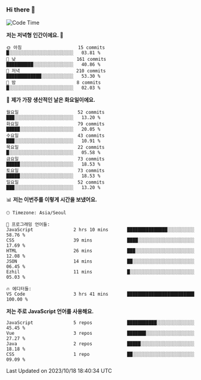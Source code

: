 ### Hi there 👋

<!--
**hi-aa/hi-aa** is a ✨ _special_ ✨ repository because its `README.md` (this file) appears on your GitHub profile.

Here are some ideas to get you started:

- 🔭 I’m currently working on ...
- 🌱 I’m currently learning ...
- 👯 I’m looking to collaborate on ...
- 🤔 I’m looking for help with ...
- 💬 Ask me about ...
- 📫 How to reach me: ...
- 😄 Pronouns: ...
- ⚡ Fun fact: ...
-->

<!--START_SECTION:waka-->
![Code Time](http://img.shields.io/badge/Code%20Time-22%20hrs%2027%20mins-blue)

**저는 저녁형 인간이에요. 🦉** 

```text
🌞 아침                     15 commits          █░░░░░░░░░░░░░░░░░░░░░░░░   03.81 % 
🌆 낮　                     161 commits         ██████████░░░░░░░░░░░░░░░   40.86 % 
🌃 저녁                     210 commits         █████████████░░░░░░░░░░░░   53.30 % 
🌙 밤　                     8 commits           █░░░░░░░░░░░░░░░░░░░░░░░░   02.03 % 
```
📅 **제가 가장 생산적인 날은 화요일이에요.** 

```text
월요일                      52 commits          ███░░░░░░░░░░░░░░░░░░░░░░   13.20 % 
화요일                      79 commits          █████░░░░░░░░░░░░░░░░░░░░   20.05 % 
수요일                      43 commits          ███░░░░░░░░░░░░░░░░░░░░░░   10.91 % 
목요일                      22 commits          █░░░░░░░░░░░░░░░░░░░░░░░░   05.58 % 
금요일                      73 commits          █████░░░░░░░░░░░░░░░░░░░░   18.53 % 
토요일                      73 commits          █████░░░░░░░░░░░░░░░░░░░░   18.53 % 
일요일                      52 commits          ███░░░░░░░░░░░░░░░░░░░░░░   13.20 % 
```


📊 **저는 이번주를 이렇게 시간을 보냈어요.** 

```text
🕑︎ Timezone: Asia/Seoul

💬 프로그래밍 언어들: 
JavaScript               2 hrs 10 mins       ███████████████░░░░░░░░░░   58.76 % 
CSS                      39 mins             ████░░░░░░░░░░░░░░░░░░░░░   17.69 % 
HTML                     26 mins             ███░░░░░░░░░░░░░░░░░░░░░░   12.08 % 
JSON                     14 mins             ██░░░░░░░░░░░░░░░░░░░░░░░   06.45 % 
Ezhil                    11 mins             █░░░░░░░░░░░░░░░░░░░░░░░░   05.03 % 

🔥 에디터들: 
VS Code                  3 hrs 41 mins       █████████████████████████   100.00 % 
```

**저는 주로 JavaScript 언어를 사용해요.** 

```text
JavaScript               5 repos             ███████████░░░░░░░░░░░░░░   45.45 % 
Vue                      3 repos             ███████░░░░░░░░░░░░░░░░░░   27.27 % 
Java                     2 repos             █████░░░░░░░░░░░░░░░░░░░░   18.18 % 
CSS                      1 repo              ██░░░░░░░░░░░░░░░░░░░░░░░   09.09 % 
```




 Last Updated on 2023/10/18 18:40:34 UTC
<!--END_SECTION:waka-->
